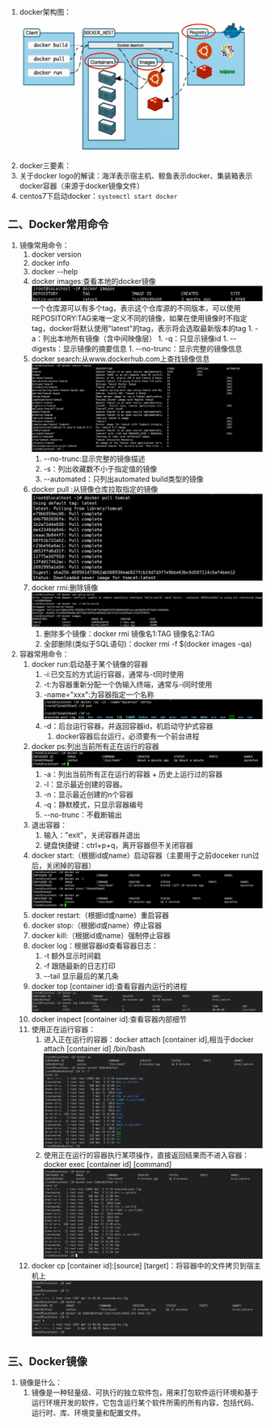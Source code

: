 1. docker架构图：  
    ![image text](images/dockerbase00.png) 
1. docker三要素：
1. 关于docker logo的解读：海洋表示宿主机、鲸鱼表示docker、集装箱表示docker容器（来源于docker镜像文件）
1. centos7下启动docker：```systemctl start docker```
## 二、Docker常用命令
1. 镜像常用命令：
    1. docker version
    1. docker info
    1. docker --help
    1. docker images:查看本地的docker镜像  
        ![image text](images/dockerbase01.png) 
        一个仓库源可以有多个tag，表示这个仓库源的不同版本，可以使用REPOSITORY:TAG来唯一定义不同的镜像，如果在使用镜像时不指定tag，docker将默认使用"latest"的tag，表示将会选取最新版本的tag
            1. -a：列出本地所有镜像（含中间映像层）
            1. -q：只显示镜像id
            1. --digests：显示镜像的摘要信息
            1. --no-trunc：显示完整的镜像信息
    1. docker search:从www.dockerhub.com上查找镜像信息  
        ![image text](images/dockerbase02.png) 
        1. --no-trunc:显示完整的镜像描述
        1. -s：列出收藏数不小于指定值的镜像
        1. --automated：只列出automated build类型的镜像
    1. docker pull :从镜像仓库拉取指定的镜像  
        ![image text](images/dockerbase03.png) 
    1. docker rmi:删除镜像
        ![image text](images/dockerbase04.png)
        1. 删除多个镜像：docker rmi 镜像名1:TAG 镜像名2:TAG
        1. 全部删除(类似于SQL语句)：docker rmi -f $(docker images -qa)
1. 容器常用命令：
    1. docker run:启动基于某个镜像的容器
        1. -i:已交互的方式运行容器，通常与-t同时使用
        1. -t:为容器重新分配一个伪输入终端，通常与-i同时使用
        1. -name="xxx":为容器指定一个名称  
        ![image text](images/dockerbase05.png)
        1. -d：后台运行容器，并返回容器id，机启动守护式容器
            1. docker容器后台运行，必须要有一个前台进程
    1. docker ps:列出当前所有正在运行的容器  
        ![image text](images/dockerbase06.png)  
        1. -a：列出当前所有正在运行的容器 + 历史上运行过的容器
        1. -l：显示最近创建的容器。
        1. -n：显示最近创建的n个容器
        1. -q：静默模式，只显示容器编号
        1. --no-trunc：不截断输出
    1. 退出容器：
        1. 输入："exit"，关闭容器并退出
        1. 键盘快捷键：ctrl+p+q，离开容器但不关闭容器
    1. docker start:（根据id或name）启动容器（主要用于之前doceker run过后，关闭掉的容器）
        ![image text](images/dockerbase07.png)  
    1. docker restart:（根据id或name）重启容器
    1. docker stop:（根据id或name）停止容器
    1. docker kill:（根据id或name）强制停止容器
    1. docker log：根据容器id查看容器日志：
        1. -t 额外显示时间戳
        1. -f 跟随最新的日志打印
        1. --tail 显示最后的某几条
    1. docker top [container id]:查看容器内运行的进程
        ![image text](images/dockerbase08.png)  
    1. docker inspect [container id]:查看容器内部细节
    1. 使用正在运行容器：
        1. 进入正在运行的容器：docker attach [container id],相当于docker attach [container id] /bin/bash
        ![image text](images/dockerbase09.png)  
        1. 使用正在运行的容器执行某项操作，直接返回结果而不进入容器： docker exec [container id] [command]
        ![image text](images/dockerbase10.png)  
    1. docker cp [container id]:[source] [target]：将容器中的文件拷贝到宿主机上
        ![image text](images/dockerbase11.png)  
## 三、Docker镜像
1. 镜像是什么：
    1. 镜像是一种轻量级、可执行的独立软件包，用来打包软件运行环境和基于运行环境开发的软件，它包含运行某个软件所需的所有内容，包括代码、运行时、库、环境变量和配置文件。
 
